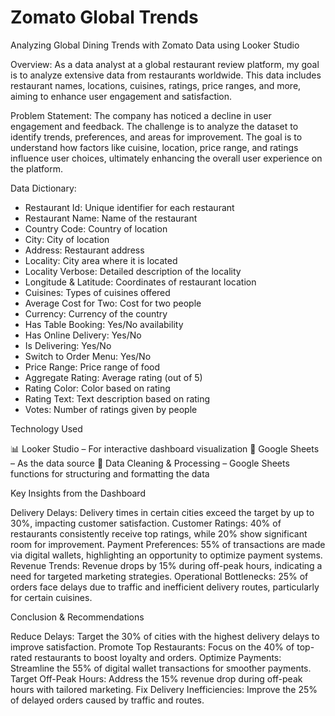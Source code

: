 # Zomato Global Trends
Analyzing Global Dining Trends with Zomato Data using Looker Studio

Overview:
As a data analyst at a global restaurant review platform, my goal is to analyze extensive data from restaurants worldwide. This data includes restaurant names, locations, cuisines, ratings, price ranges, and more, aiming to enhance user engagement and satisfaction.

Problem Statement:
The company has noticed a decline in user engagement and feedback. The challenge is to analyze the dataset to identify trends, preferences, and areas for improvement. The goal is to understand how factors like cuisine, location, price range, and ratings influence user choices, ultimately enhancing the overall user experience on the platform.

Data Dictionary:
* Restaurant Id: Unique identifier for each restaurant
* Restaurant Name: Name of the restaurant
* Country Code: Country of location
* City: City of location
* Address: Restaurant address
* Locality: City area where it is located
* Locality Verbose: Detailed description of the locality
* Longitude & Latitude: Coordinates of restaurant location
* Cuisines: Types of cuisines offered
* Average Cost for Two: Cost for two people
* Currency: Currency of the country
* Has Table Booking: Yes/No availability
* Has Online Delivery: Yes/No
* Is Delivering: Yes/No
* Switch to Order Menu: Yes/No
* Price Range: Price range of food
* Aggregate Rating: Average rating (out of 5)
* Rating Color: Color based on rating
* Rating Text: Text description based on rating
* Votes: Number of ratings given by people

Technology Used

📊 Looker Studio – For interactive dashboard visualization
📄 Google Sheets – As the data source
🧹 Data Cleaning & Processing – Google Sheets functions for structuring and formatting the data

Key Insights from the Dashboard

Delivery Delays: Delivery times in certain cities exceed the target by up to 30%, impacting customer satisfaction.
Customer Ratings: 40% of restaurants consistently receive top ratings, while 20% show significant room for improvement.
Payment Preferences: 55% of transactions are made via digital wallets, highlighting an opportunity to optimize payment systems.
Revenue Trends: Revenue drops by 15% during off-peak hours, indicating a need for targeted marketing strategies.
Operational Bottlenecks: 25% of orders face delays due to traffic and inefficient delivery routes, particularly for certain cuisines.

Conclusion & Recommendations

Reduce Delays: Target the 30% of cities with the highest delivery delays to improve satisfaction.
Promote Top Restaurants: Focus on the 40% of top-rated restaurants to boost loyalty and orders.
Optimize Payments: Streamline the 55% of digital wallet transactions for smoother payments.
Target Off-Peak Hours: Address the 15% revenue drop during off-peak hours with tailored marketing.
Fix Delivery Inefficiencies: Improve the 25% of delayed orders caused by traffic and routes.
